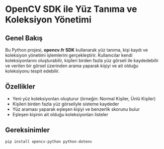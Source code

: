 # OpenCV SDK ile Yüz Tanıma ve Koleksiyon Yönetimi

## Genel Bakış
Bu Python projesi, **opencv.fr SDK** kullanarak yüz tanıma, kişi kaydı ve koleksiyon yönetimi işlemlerini gerçekleştirir. Kullanıcılar kendi koleksiyonlarını oluşturabilir, kişileri birden fazla yüz görseli ile kaydedebilir ve verilen bir görsel üzerinden arama yaparak kişiyi ve ait olduğu koleksiyonu tespit edebilir.

## Özellikler
- Yeni yüz koleksiyonları oluşturur (örneğin: Normal Kişiler, Ünlü Kişiler)
- Kişileri birden fazla yüz görseliyle sisteme kaydeder
- Yüz araması yaparak eşleşen kişiyi ve benzerlik skorunu bulur
- Eşleşen kişinin ait olduğu koleksiyonları listeler

## Gereksinimler

```bash
pip install opencv-python python-dotenv
